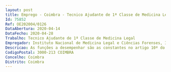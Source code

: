 ```yaml
--- 
layout: post
title: Emprego - Coimbra - Tecnico Ajudante de 1ª Classe de Medicina Legal
Id: 75852
Ref: OE202004/0126
DataAbertura: 2020-04-14
DataFecho: 2020-04-28
Trabalho: Tecnico Ajudante de 1ª Classe de Medicina Legal
Empregador: Instituto Nacional de Medicina Legal e Ciências Forenses, I.P.
Descricao: As funções a desempenhar são as constantes no artigo 10º do DL 185 99, de 31 05.
CodigoPostal: 3000-213 COIMBRA
Concelho: Coimbra
Distrito: Coimbra
--- 
```


